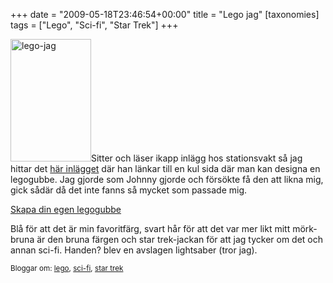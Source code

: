 +++
date = "2009-05-18T23:46:54+00:00"
title = "Lego jag"
[taxonomies]
tags = ["Lego", "Sci-fi", "Star Trek"]
+++

[<img class="alignleft size-medium wp-image-126" title="lego-jag" src="/images/2009/05/lego-jag-198x300.png" alt="lego-jag" width="129" height="196" />][1]Sitter och läser ikapp inlägg hos stationsvakt så jag hittar det [här inlägget][2] där han länkar till en kul sida där man kan designa en legogubbe. Jag gjorde som <span class="entry-author-name">Johnny gjorde och försökte få den att likna mig, gick sådär då det inte fanns så mycket som passade mig.</span>

<span class="entry-author-name"><a href="https://web.archive.org/web/20090717095133if_/http://www.reasonablyclever.com/mm2/mini2.swf">Skapa din egen legogubbe</a></span>

<span class="entry-author-name">Blå för att det är min favoritfärg, svart hår för att det var mer likt mitt mörk-bruna är den bruna färgen och star trek-jackan för att jag tycker om det och annan sci-fi. Handen? blev en avslagen lightsaber (tror jag).</span>

<small> <p class='technorati-tags'>
  Bloggar om: <a class='technorati-link' href='http://bloggar.se/om/lego' rel='tag' target='_self'>lego</a>, <a class='technorati-link' href='http://bloggar.se/om/sci-fi' rel='tag' target='_self'>sci-fi</a>, <a class='technorati-link' href='http://bloggar.se/om/star+trek' rel='tag' target='_self'>star trek</a>
</p></small>

 [1]: /images/2009/05/lego-jag.png
 [2]: http://stationsvakt.blogspot.com/2009/05/lego-gubba-dig.html
